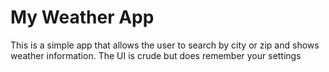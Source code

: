 # My Weather App
This is a simple app that allows the user to search by city or zip and shows weather information.
The UI is crude but does remember your settings
